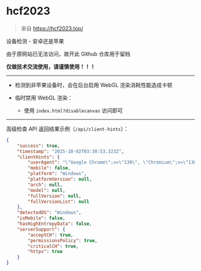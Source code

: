 # hcf2023

> 来自 https://hcf2023.top/

设备检测 - 安卓还是苹果

由于原网站已无法访问，故开此 Github 仓库用于留档

__仅做技术交流使用，请谨慎使用！！！__

---

* 检测到非苹果设备时，会在后台启用 WebGL 渲染消耗性能造成卡顿

* 临时禁用 WebGL 渲染：
  * 使用 `index.html?disablecanvas` 访问即可

---

高级检查 API 返回结果示例（`/api/client-hints`）：

```json
{
    "success": true,
    "timestamp": "2025-10-02T03:30:53.323Z",
    "clientHints": {
        "userAgent": "\"Google Chrome\";v=\"130\", \"Chromium\";v=\"130\", \"Not.A/Brand\";v=\"99\"",
        "mobile": false,
        "platform": "Windows",
        "platformVersion": null,
        "arch": null,
        "model": null,
        "fullVersion": null,
        "fullVersionList": null
    },
    "detectedOS": "Windows",
    "isMobile": false,
    "hasHighEntropyData": false,
    "serverSupport": {
        "acceptCH": true,
        "permissionsPolicy": true,
        "criticalCH": true,
        "https": true
    }
}
```